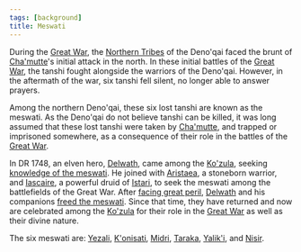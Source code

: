 ```yaml
---
tags: [background]
title: Meswati
---
```


During the [Great War](<../../../../events/1500s/great-war.md>), the [Northern Tribes](<../../../../groups/deno-qai-tribes/northern-tribes/northern-tribes.md>) of the Deno'qai faced the brunt of [Cha'mutte](<../../../../people/extraplanar-powers/cha-mutte.md>)'s initial attack in the north. In these initial battles of the [Great War](<../../../../events/1500s/great-war.md>), the tanshi fought alongside the warriors of the Deno'qai. However, in the aftermath of the war, six tanshi fell silent, no longer able to answer prayers. 

Among the northern Deno'qai, these six lost tanshi are known as the meswati. As the Deno'qai do not believe tanshi can be killed, it was long assumed that these lost tanshi were taken by [Cha'mutte](<../../../../people/extraplanar-powers/cha-mutte.md>), and trapped or imprisoned somewhere, as a consequence of their role in the battles of the [Great War](<../../../../events/1500s/great-war.md>). 


In DR 1748, an elven hero, [Delwath](<../../../../people/pcs/dunmar-fellowship/delwath.md>), came among the [Ko'zula](<../../../../groups/deno-qai-tribes/northern-tribes/ko-zula.md>), seeking [knowledge of the meswati](<../../../../campaigns/dunmari-frontier/session-notes/session-53-dufr.md>). He joined with [Aristaea](<../../../../people/pcs/dunmar-fellowship/guests/aristaea.md>), a stoneborn warrior, and [Iascaire](<../../../../people/pcs/dunmar-fellowship/guests/iascaire.md>), a powerful druid of [Istari](<../istari.md>), to seek the meswati among the battlefields of the Great War. After [facing great peril](<../../../../campaigns/dunmari-frontier/session-notes/session-54-dufr.md>), [Delwath](<../../../../people/pcs/dunmar-fellowship/delwath.md>) and his companions [freed the meswati](<../../../../campaigns/dunmari-frontier/session-notes/session-55-dufr.md>). Since that time, they have returned and now are celebrated among the [Ko'zula](<../../../../groups/deno-qai-tribes/northern-tribes/ko-zula.md>) for their role in the [Great War](<../../../../events/1500s/great-war.md>) as well as their divine nature.


The six meswati are: [Yezali](<./yezali.md>), [K'onisati](<./k-onisati.md>), [Midri](<./midri.md>), [Taraka](<./taraka.md>), [Yalik'i](<./yalik-i.md>), and [Nisir](<./nisir.md>). 
